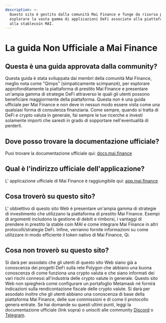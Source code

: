 ```yaml
---
description: >-
  Questo sito è gestito dalla comunità Mai Finance e funge da risorsa per
  esplorare la vasta gamma di applicazioni DeFi associate alla piattaforma ed
  alla stablecoin MAI.
---
```


# La guida Non Ufficiale a Mai Finance

## Questa è una guida approvata dalla community?

Questa guida è stata sviluppata dai membri della comunità Mai Finance, meglio nota come "Qimps" \(simpaticamente scimpanzé\), per esplorare approfonditamente la piattaforma di prestito Mai Finance e presentare un'ampia gamma di strategie DeFi attraverso le quali gli utenti possono beneficiare maggiormente della piattaforma. Questa non è una guida ufficiale per Mai Finance e non deve in nessun modo essere vista come una qualsiasi forma di consulenza finanziaria. Come sempre, quando si tratta di DeFi e crypto valuta in generale, fai sempre le tue ricerche e investi solamente importi che saresti in grado di sopportare nell'eventualità di perderli.

## Dove posso trovare la documentazione ufficiale?

Puoi trovare la documentazione ufficiale qui: [docs.mai.finance](https://docs.mai.finance)

## Qual è l'indirizzo ufficiale dell'applicazione?

L' applicazione ufficiale di Mai Finance è raggiungibile qui: [app.mai.finance](https://app.mai.finance)

## Cosa troverò su questo sito?

L' obbiettivo di questo sito Web è presentare un'ampia gamma di strategie di investimento che utilizzano la piattaforma di prestito Mai Finance. Esempi di argomenti includono la gestione di debiti e rimborsi, i vantaggi di prendere in prestito la stable coin MAI e come integrare Mai Finance in altri protocolli/strategie DeFi. Infine, verranno fornite informazioni su come utilizzare in modo efficiente il token nativo di Mai Finance, Qi.

## Cosa non troverò su questo sito?

Si darà per assodato che gli utenti di questo sito Web siano già a conoscenza dei progetti DeFi sulla rete Polygon che abbiano una buona conoscenza di come funziona una crypto valuta e che siano informati dei vari rischi connessi all'industria delle crypto valute in generale. Questo sito Web non spiegherà come configurare un portafoglio Metamask né fornirà indicazioni sulla rendicontazione fiscale delle crypto valute. Si darà per assodato inoltre che gli utenti abbiano una conoscenza di base della piattaforma Mai Finance, delle sue commissioni e di come il protocollo genera entrate. Se hai domande su questi ultimi punti, leggi la documentazione ufficiale \(link sopra\) o unisciti alle community [Discord](https://discord.gg/mQq55j65xJ) o [Telegram](https://t.co/ttG5c1cxfZ?amp=1).


